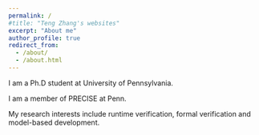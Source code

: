 ```yaml
---
permalink: /
#title: "Teng Zhang's websites"
excerpt: "About me"
author_profile: true
redirect_from: 
  - /about/
  - /about.html
---
```



I am a Ph.D student at University of Pennsylvania. 

I am a member of PRECISE at Penn.

My research interests include runtime verification, formal verification and model-based development.

